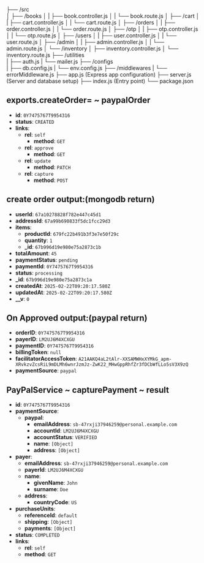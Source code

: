 ├── /src                    
│   ├── /books
│   |   ├── book.controller.js
│   |   └── book.route.js
│   ├── /cart
│   |   ├── cart.controller.js
│   |   └── cart.route.js
│   ├── /orders
│   |   ├── order.controller.js
│   |   └── order.route.js
│   ├── /otp
│   |   ├── otp.controller.js
│   |   └── otp.route.js
│   ├── /users
│   |   ├── user.controller.js
│   |   └── user.route.js
│   ├── /admin
│   |   ├── admin.controller.js
│   |   └── admin.route.js
│   └── /inventory
│       ├── inventory.controller.js
│       └── inventory.route.js
├── /utilities             
|   ├── auth.js
|   └── mailer.js
├── /configs             
|   ├── db.config.js
|   └── env.config.js
├── /middlewares 
|   └── errorMiddleware.js
├── app.js (Express app configuration)
├── server.js (Server and database setup)
├── index.js (Entry point)
└── package.json



## exports.createOrder= ~ paypalOrder

- **id**: `0Y7475767T9954316`
- **status**: `CREATED`
- **links**:
  - **rel**: `self`
    - **method**: `GET`
  - **rel**: `approve`
    - **method**: `GET`
  - **rel**: `update`
    - **method**: `PATCH`
  - **rel**: `capture`
    - **method**: `POST`



## create order output:(mongodb return)
- **userId**: `67a10278828f782e447c45d1`
- **addressId**: `67a99b690833f5dc1fcc29d3`
- **items**:
  - **productId**: `679fc22b491b3f3e7e50f29c`
  - **quantity**: `1`
  - **_id**: `67b996d19e980e75a2873c1b`
- **totalAmount**: `45`
- **paymentStatus**: `pending`
- **paymentId**: `0Y7475767T9954316`
- **status**: `processing`
- **_id**: `67b996d19e980e75a2873c1a`
- **createdAt**: `2025-02-22T09:20:17.580Z`
- **updatedAt**: `2025-02-22T09:20:17.580Z`
- **__v**: `0`




## On Approved output:(paypal return)
- **orderID**: `0Y7475767T9954316`
- **payerID**: `LM2UJ6M4XCXGU`
- **paymentID**: `0Y7475767T9954316`
- **billingToken**: `null`
- **facilitatorAccessToken**: `A21AAKQ4aL2tAlr-XXSAMWHxXYMkG_apm-XRvkzvZcsRiL9mDLMh6wnrJzmJz-ZwK22_MHwGppRhfZr3fDCbWfLLo5sV3X9zQ`
- **paymentSource**: `paypal`

## PayPalService ~ capturePayment ~ result

- **id**: `0Y7475767T9954316`
- **paymentSource**:
  - **paypal**:
    - **emailAddress**: `sb-47rxji37946259@personal.example.com`
    - **accountId**: `LM2UJ6M4XCXGU`
    - **accountStatus**: `VERIFIED`
    - **name**: `[Object]`
    - **address**: `[Object]`
- **payer**:
  - **emailAddress**: `sb-47rxji37946259@personal.example.com`
  - **payerId**: `LM2UJ6M4XCXGU`
  - **name**:
    - **givenName**: `John`
    - **surname**: `Doe`
  - **address**:
    - **countryCode**: `US`
- **purchaseUnits**:
  - **referenceId**: `default`
  - **shipping**: `[Object]`
  - **payments**: `[Object]`
- **status**: `COMPLETED`
- **links**:
  - **rel**: `self`
  - **method**: `GET`

